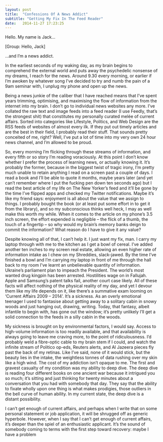 ```yaml
---
layout: post
title:  "Confessions Of A News Addict"
subtitle: "Getting My Fix In The Feed Reader"
date:   2014-11-27 17:23:25
---
```

Hello. My name is Jack…

[Group: Hello, Jack]

…and I’m a news addict.

In the earliest seconds of my waking day, as my brain begins to comprehend the external world and puts away the psychedelic nonsense of my dreams, I reach for the news. Around 9.30 every morning, or earlier if I’m awoken by whatever song I’ve decided to try and numb the pain of a 9am seminar with, I unplug my phone and open up the news.

Being a news junkie of the caliber that I have reached means that I’ve spent years trimming, optimising, and maximising the flow of information from the internet into my brain. I don’t go to individual news websites any more. I’ve collated the raw text and image feeds into a feed reader (I use Feedly, that’s the strongest shit) that constitutes my personally curated melée of current affairs. Sorted into categories like Lifestyle, Politics, and Web Design are the RSS feeds of websites of almost every ilk. If they put out timely articles and are the best in their field, I probably read their stuff. That sounds pretty conceited of me, right? Well, I’ve put a lot of time into my very own 24 hour news channel, and I’m allowed to be proud.

So, every morning I’m flicking through these streams of information, and every fifth or so story I’m reading voraciously. At this point I don’t know whether I prefer the process of learning news, or actually knowing it. It’s probably the former, because in the biggest twist of tragic irony, I’m pretty much unable to retain anything I read on a screen past a couple of days. I read a book and I’ll be able to quote it months, maybe years later (and yet can’t remember where I put the fucking pen down ten seconds ago) but I read the best article of my life on The New Yorker’s feed and it’ll be gone by the time I’ve flipped apps and checked my Twitter notifications. Maybe it’s like my friend says: enjoyment is all about the value that we assign to things. I probably bought the book (or at least put some effort in to get it from the library), and so my subconscious thinks well heck, I may as well make this worth my while. When it comes to the article on my phone’s 3.5 inch screen, the effort expended is negligible – the flick of a thumb, the touch of a fingertip – so why would my brain’s memory banks deign to commit the information? What reason do I have to give it any value?

Despite knowing all of that, I can’t help it. I just want my fix, man. I carry my laptop through with me to the kitchen as I get a bowl of cereal. I’ve added another ten inches to my screen real estate, allowing an even higher rate of information intake as I chew on my Shreddies, slack-jawed. By the time I’ve finished a bowl and I’m carrying my laptop in front of me through the hall back to my room I’ve learnt an unbelievable quantity of information. Ukraine’s parliament plan to impeach the President. The world’s most wanted drug kingpin has been arrested. Hostilities wage on in Fallujah. Apple and Samsung’s patent talks fail, another court case likely. All of these facts will affect nothing of the physical reality of my day, and yet I devour them like my life depends on it, like there’s a summative exam looming on ‘Current Affairs 2009 – 2014’. It’s a sickness. As an overly emotional teenager I used to fantasise about getting away to a solitary cabin in snowy woods and just hanging out, drawing, writing. Today, that fantasy, albeit infantile to begin with, has gone out the window; it’s pretty unlikely I’ll get a solid connection to the feeds in a silly cabin in the woods.

My sickness is brought on by environmental factors, I would say. Access to high-volume information is too readily available, and that availability is always going to leave me craving more, to the point of ridiculousness. I’d probably weld a fibre-optic cable to my brain stem if I could, and watch the infinite stream of Politico op-eds, Reuters alerts, and Al Jazeera pieces fly past the back of my retinas. Like I’ve said, none of it would stick, but the beauty lies in the intake, the weightless tonnes of data rushing over my skin like a high wind. The cost of my addiction isn’t opaque to me. The first and gravest casualty of my condition was my ability to deep dive. The deep dive is reading four different books on one ancient war because it intrigued you so much; it’s sitting and just thinking for twenty minutes about a conversation that you had with somebody that day. They say that the ability to fixate wholly upon one thing is what makes prodigies, those outliers in the bell curve of human ability. In my current state, the deep dive is a distant possibility.

I can’t get enough of current affairs, and perhaps when I write that on some personal statement or job application, it will be shrugged off as generic hyperbole. However, when I say that I can’t get enough of current affairs, it’s deeper than the spiel of an enthusiastic applicant. It’s the sound of somebody coming to terms with the first step toward recovery: maybe I have a problem
